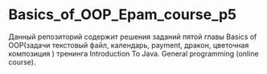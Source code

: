 # Basics_of_OOP_Epam_course_p5

Данный репозиторий содержит решения заданий пятой главы Basics of OOP(задачи текстовый файл, календарь, payment, дракон, цветочная композиция ) 
тренинга Introduction To Java. General programming (online course).
